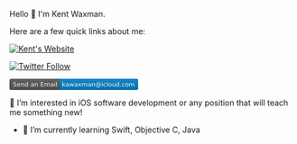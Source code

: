 Hello 👋  I'm Kent Waxman.

Here are a few quick links about me:

<a href="http://kentwaxman.life" rel="nofollow"><img src="https://camo.githubusercontent.com/808207fa1984943b9ff561fe3c1e285d678fb69cd43e1d4ed46c1ae47ef94a7d/68747470733a2f2f696d672e736869656c64732e696f2f62616467652f506572736f6e616c5f536974652d677261793f7374796c653d666c6174266c6f676f3d676974687562266c696e6b3d5a616368456c6b696e732e6769746875622e696f2f7a656c6b696e732e636f6d" alt="Kent's Website" data-canonical-src="https://img.shields.io/badge/Personal_Site-gray?style=flat&amp;logo=github&amp;link=kawaxman.github.io/kawaxman" style="max-width: 100%;"></a>

<a href = "https://twitter.com/kawaxman"> <img alt="Twitter Follow" src="https://img.shields.io/twitter/follow/kawaxman?style=social"> </a>

<svg xmlns="http://www.w3.org/2000/svg" xmlns:xlink="http://www.w3.org/1999/xlink" width="228" height="20" role="img" aria-label="Send an Email: kawaxman@icloud.com"><title>Send an Email: kawaxman@icloud.com</title><linearGradient id="s" x2="0" y2="100%"><stop offset="0" stop-color="#bbb" stop-opacity=".1"/><stop offset="1" stop-opacity=".1"/></linearGradient><clipPath id="r"><rect width="228" height="20" rx="3" fill="#fff"/></clipPath><g clip-path="url(#r)"><rect width="89" height="20" fill="#555"/><rect x="89" width="139" height="20" fill="#007ec6"/><rect width="228" height="20" fill="url(#s)"/></g><g fill="#fff" text-anchor="middle" font-family="Verdana,Geneva,DejaVu Sans,sans-serif" text-rendering="geometricPrecision" font-size="110"><text aria-hidden="true" x="455" y="150" fill="#010101" fill-opacity=".3" transform="scale(.1)" textLength="790">Send an Email</text><text x="455" y="140" transform="scale(.1)" fill="#fff" textLength="790">Send an Email</text><text aria-hidden="true" x="1575" y="150" fill="#010101" fill-opacity=".3" transform="scale(.1)" textLength="1290">kawaxman@icloud.com</text><text x="1575" y="140" transform="scale(.1)" fill="#fff" textLength="1290">kawaxman@icloud.com</text></g></svg>


 👀  I’m interested in iOS software development or any position that will teach me something new!
- 🌱 I’m currently learning Swift, Objective C, Java

<!---
kawaxman/kawaxman is a ✨ special ✨ repository because its `README.md` (this file) appears on your GitHub profile.
You can click the Preview link to take a look at your changes.
--->
